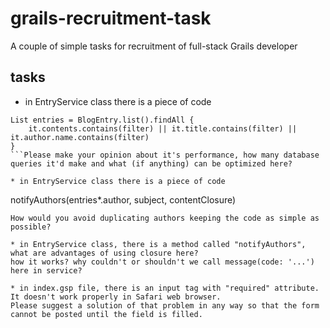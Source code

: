 # grails-recruitment-task
A couple of simple tasks for recruitment of full-stack Grails developer

## tasks
* in EntryService class there is a piece of code
```
List entries = BlogEntry.list().findAll {
    it.contents.contains(filter) || it.title.contains(filter) || it.author.name.contains(filter)
}
```Please make your opinion about it's performance, how many database queries it'd make and what (if anything) can be optimized here?

* in EntryService class there is a piece of code
```
notifyAuthors(entries*.author, subject, contentClosure)
```
How would you avoid duplicating authors keeping the code as simple as possible?

* in EntryService class, there is a method called "notifyAuthors", what are advantages of using closure here?
how it works? why couldn't or shouldn't we call message(code: '...') here in service?

* in index.gsp file, there is an input tag with "required" attribute. It doesn't work properly in Safari web browser.
Please suggest a solution of that problem in any way so that the form cannot be posted until the field is filled.